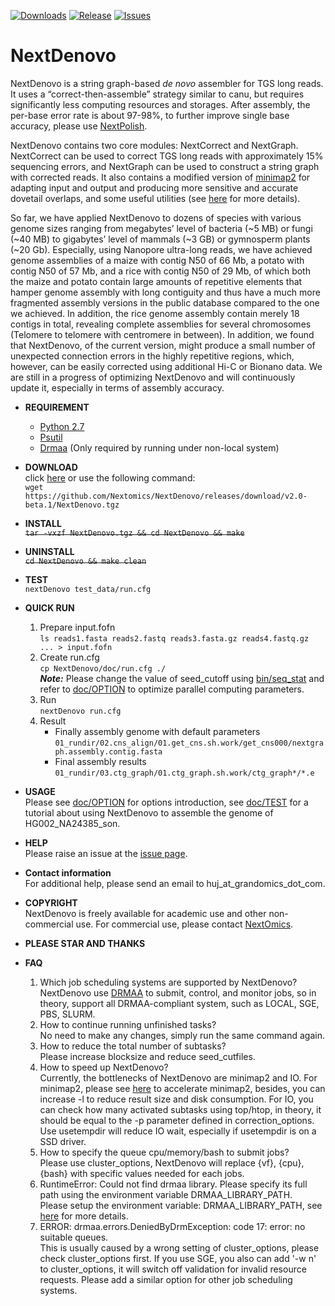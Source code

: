 [![Downloads](https://img.shields.io/github/downloads/Nextomics/NextDenovo/total.svg)](https://github.com/Nextomics/NextDenovo/releases/download/v2.0-beta.1/NextDenovo.tgz)
[![Release](https://img.shields.io/github/release/Nextomics/NextDenovo.svg)](https://github.com/Nextomics/NextDenovo/releases)
[![Issues](https://img.shields.io/github/issues/Nextomics/NextDenovo.svg)](https://github.com/Nextomics/NextDenovo/issues)

# NextDenovo
NextDenovo is a string graph-based *de novo* assembler for TGS long reads. It uses a “correct-then-assemble” strategy similar to canu, but requires significantly less computing resources and storages. After assembly, the per-base error rate is about 97-98%, to further improve single base accuracy, please use [NextPolish](https://github.com/Nextomics/NextPolish).

NextDenovo contains two core modules: NextCorrect and NextGraph. NextCorrect can be used to correct TGS long reads with approximately 15% sequencing errors, and NextGraph can be used to construct a string graph with corrected reads. It also contains a modified version of [minimap2](https://github.com/lh3/minimap2) for adapting input and output and producing more sensitive and accurate dovetail overlaps, and some useful utilities (see [here](./doc/UTILITY.md) for more details).

So far, we have applied NextDenovo to dozens of species with various genome sizes ranging from megabytes’ level of bacteria (\~5 MB) or fungi (\~40 MB) to gigabytes’ level of mammals (\~3 GB) or gymnosperm plants (\~20 Gb). Especially, using Nanopore ultra-long reads, we have achieved genome assemblies of a maize with contig N50 of 66 Mb, a potato with contig N50 of 57 Mb, and a rice with contig N50 of 29 Mb, of which both the maize and potato contain large amounts of repetitive elements that hamper genome assembly with long contiguity and thus have a much more fragmented assembly versions in the public database compared to the one we achieved. In addition, the rice genome assembly contain merely 18 contigs in total, revealing complete assemblies for several chromosomes (Telomere to telomere with centromere in between). In addition, we found that NextDenovo, of the current version, might produce a small number of unexpected connection errors in the highly repetitive regions, which, however, can be easily corrected using additional Hi-C or Bionano data. We are still in a progress of optimizing NextDenovo and will continuously update it, especially in terms of assembly accuracy.

* **REQUIREMENT**
	* [Python 2.7](https://www.python.org/download/releases/2.7/)
	* [Psutil](https://psutil.readthedocs.io/en/latest/)
	* [Drmaa](https://github.com/pygridtools/drmaa-python) (Only required by running under non-local system)

* **DOWNLOAD**   
click [here](https://github.com/Nextomics/NextDenovo/releases/download/v2.0-beta.1/NextDenovo.tgz) or use the following command:   
`wget https://github.com/Nextomics/NextDenovo/releases/download/v2.0-beta.1/NextDenovo.tgz`  

* **INSTALL**  
~~`tar -vxzf NextDenovo.tgz && cd NextDenovo && make`~~

* **UNINSTALL**  
~~`cd NextDenovo && make clean`~~

* **TEST**  
`nextDenovo test_data/run.cfg`

* **QUICK RUN**  
	1. Prepare input.fofn  
    	`ls reads1.fasta reads2.fastq reads3.fasta.gz reads4.fastq.gz ... > input.fofn`
    2. Create run.cfg  
        `cp NextDenovo/doc/run.cfg ./`    
        ***Note:*** Please change the value of seed_cutoff using [bin/seq_stat](./doc/UTILITY.md#seq_stat) and refer to [doc/OPTION](doc/OPTION.md) to optimize parallel computing parameters. 
    3. Run  
        `nextDenovo run.cfg`
    4. Result
    	- Finally assembly genome with default parameters  
        `01_rundir/02.cns_align/01.get_cns.sh.work/get_cns000/nextgraph.assembly.contig.fasta` 
    	- Final assembly results  
    	`01_rundir/03.ctg_graph/01.ctg_graph.sh.work/ctg_graph*/*.e`

* **USAGE**    
Please see [doc/OPTION](doc/OPTION.md) for options introduction, see [doc/TEST](doc/TEST.md) for a tutorial about using NextDenovo to assemble the genome of HG002_NA24385_son.

* **HELP**   
Please raise an issue at the [issue page](https://github.com/Nextomics/NextDenovo/issues/new).

* **Contact information**    
For additional help, please send an email to huj_at_grandomics_dot_com.

* **COPYRIGHT**    
NextDenovo is freely available for academic use and other non-commercial use. For commercial use, please contact [NextOmics](https://www.nextomics.cn/en/).

* **PLEASE STAR AND THANKS** 

* **FAQ**  
	1. Which job scheduling systems are supported by NextDenovo?  
	NextDenovo use [DRMAA](https://en.wikipedia.org/wiki/DRMAA) to submit, control, and monitor jobs, so in theory, support all DRMAA-compliant system, such as LOCAL, SGE, PBS, SLURM.
	2. How to continue running unfinished tasks?  
	No need to make any changes, simply run the same command again.
	3. How to reduce the total number of subtasks?  
	Please increase blocksize and reduce seed_cutfiles.
	4. How to speed up NextDenovo?  
	Currently, the bottlenecks of NextDenovo are minimap2 and IO. For minimap2, please see [here](https://github.com/lh3/minimap2/issues/322) to accelerate minimap2, besides, you can increase -l to reduce result size and disk consumption. For IO, you can check how many activated subtasks using top/htop, in theory, it should be equal to the -p parameter defined in correction_options. Use usetempdir will reduce IO wait, especially if usetempdir is on a SSD driver.
	5. How to specify the queue cpu/memory/bash to submit jobs?  
	Please use cluster_options, NextDenovo will replace {vf}, {cpu}, {bash} with specific values needed for each jobs.
	6. RuntimeError: Could not find drmaa library.  Please specify its full path using the environment variable DRMAA_LIBRARY_PATH.   
	Please setup the environment variable: DRMAA_LIBRARY_PATH, see [here](https://github.com/pygridtools/drmaa-python) for more details.
	7. ERROR: drmaa.errors.DeniedByDrmException: code 17: error: no suitable queues.  
	This is usually caused by a wrong setting of cluster_options, please check cluster_options first. If you use SGE, you also can add '-w n' to cluster_options, it will switch off validation for invalid resource requests. Please add a similar option for other job scheduling systems. 

